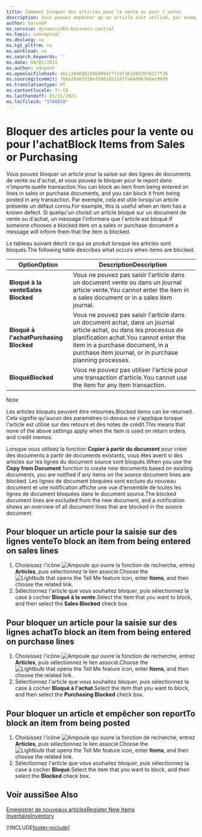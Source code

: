 ```yaml
---
title: Comment bloquer des articles pour la vente ou pour l'achat
description: Vous pouvez empêcher qu'un article soit utilisé, par exemple, dans des documents de vente ou d'achat.
author: SorenGP
ms.service: dynamics365-business-central
ms.topic: conceptual
ms.devlang: na
ms.tgt_pltfrm: na
ms.workload: na
ms.search.keywords: ''
ms.date: 04/01/2021
ms.author: edupont
ms.openlocfilehash: 4bc130d6982d969084f7fcbf3618893978317f36
ms.sourcegitcommit: 766e2840fd16efb901d211d7fa64d96766ac99d9
ms.translationtype: HT
ms.contentlocale: fr-CA
ms.lasthandoff: 03/31/2021
ms.locfileid: "5786058"
---
```

# <a name="block-items-from-sales-or-purchasing"></a><span data-ttu-id="0d7df-103">Bloquer des articles pour la vente ou pour l'achat</span><span class="sxs-lookup"><span data-stu-id="0d7df-103">Block Items from Sales or Purchasing</span></span>
<span data-ttu-id="0d7df-104">Vous pouvez bloquer un article pour la saisie sur des lignes de documents de vente ou d'achat, et vous pouvez le bloquer pour le report dans n'importe quelle transaction.</span><span class="sxs-lookup"><span data-stu-id="0d7df-104">You can block an item from being entered on lines in sales or purchase documents, and you can block it from being posted in any transaction.</span></span> <span data-ttu-id="0d7df-105">Par exemple, cela est utile lorsqu'un article présente un défaut connu.</span><span class="sxs-lookup"><span data-stu-id="0d7df-105">For example, this is useful when an item has a known defect.</span></span> <span data-ttu-id="0d7df-106">Si quelqu'un choisit un article bloqué sur un document de vente ou d'achat, un message l'informera que l'article est bloqué.</span><span class="sxs-lookup"><span data-stu-id="0d7df-106">If someone chooses a blocked item on a sales or purchase document a message will inform them that the item is blocked.</span></span>

<span data-ttu-id="0d7df-107">Le tableau suivant décrit ce qui se produit lorsque les articles sont bloqués.</span><span class="sxs-lookup"><span data-stu-id="0d7df-107">The following table describes what occurs when items are blocked.</span></span>  

|<span data-ttu-id="0d7df-108">Option</span><span class="sxs-lookup"><span data-stu-id="0d7df-108">Option</span></span>|<span data-ttu-id="0d7df-109">Description</span><span class="sxs-lookup"><span data-stu-id="0d7df-109">Description</span></span>|  
|--------------------|------------|  
|<span data-ttu-id="0d7df-110">**Bloqué à la vente**</span><span class="sxs-lookup"><span data-stu-id="0d7df-110">**Sales Blocked**</span></span>|<span data-ttu-id="0d7df-111">Vous ne pouvez pas saisir l'article dans un document vente ou dans un journal article vente.</span><span class="sxs-lookup"><span data-stu-id="0d7df-111">You cannot enter the item in a sales document or in a sales item journal.</span></span>|  
|<span data-ttu-id="0d7df-112">**Bloqué à l'achat**</span><span class="sxs-lookup"><span data-stu-id="0d7df-112">**Purchasing Blocked**</span></span>|<span data-ttu-id="0d7df-113">Vous ne pouvez pas saisir l'article dans un document achat, dans un journal article achat, ou dans les processus de planification achat.</span><span class="sxs-lookup"><span data-stu-id="0d7df-113">You cannot enter the item in a purchase document, in a purchase item journal, or in purchase planning processes.</span></span>|  
|<span data-ttu-id="0d7df-114">**Bloqué**</span><span class="sxs-lookup"><span data-stu-id="0d7df-114">**Blocked**</span></span>|<span data-ttu-id="0d7df-115">Vous ne pouvez pas utiliser l'article pour une transaction d'article.</span><span class="sxs-lookup"><span data-stu-id="0d7df-115">You cannot use the item for any item transaction.</span></span>|  

> [!NOTE]
> <span data-ttu-id="0d7df-116">Les articles bloqués peuvent être retournés.</span><span class="sxs-lookup"><span data-stu-id="0d7df-116">Blocked items can be returned.</span></span> <span data-ttu-id="0d7df-117">Cela signifie qu'aucun des paramètres ci-dessus ne s'applique lorsque l'article est utilisé sur des retours et des notes de crédit.</span><span class="sxs-lookup"><span data-stu-id="0d7df-117">This means that none of the above settings apply when the item is used on return orders and credit memos.</span></span>

<span data-ttu-id="0d7df-118">Lorsque vous utilisez la fonction **Copier à partir du document** pour créer des documents à partir de documents existants, vous êtes averti si des articles sur les lignes du document source sont bloqués.</span><span class="sxs-lookup"><span data-stu-id="0d7df-118">When you use the **Copy from Document** function to create new documents based on existing documents, you are notified if any items on the source document lines are blocked.</span></span> <span data-ttu-id="0d7df-119">Les lignes de document bloquées sont exclues du nouveau document et une notification affiche une vue d'ensemble de toutes les lignes de document bloquées dans le document source.</span><span class="sxs-lookup"><span data-stu-id="0d7df-119">The blocked document lines are excluded from the new document, and a notification shows an overview of all document lines that are blocked in the source document.</span></span>

## <a name="to-block-an-item-from-being-entered-on-sales-lines"></a><span data-ttu-id="0d7df-120">Pour bloquer un article pour la saisie sur des lignes vente</span><span class="sxs-lookup"><span data-stu-id="0d7df-120">To block an item from being entered on sales lines</span></span>  
1.  <span data-ttu-id="0d7df-121">Choisissez l'icône ![Ampoule qui ouvre la fonction de recherche](media/ui-search/search_small.png "Dites-moi ce que vous voulez faire"), entrez **Articles**, puis sélectionnez le lien associé.</span><span class="sxs-lookup"><span data-stu-id="0d7df-121">Choose the ![Lightbulb that opens the Tell Me feature](media/ui-search/search_small.png "Tell me what you want to do") icon, enter **Items**, and then choose the related link.</span></span>  
2.  <span data-ttu-id="0d7df-122">Sélectionnez l'article que vous souhaitez bloquer, puis sélectionnez la case à cocher **Bloqué à la vente**.</span><span class="sxs-lookup"><span data-stu-id="0d7df-122">Select the item that you want to block, and then select the **Sales Blocked** check box.</span></span>  

## <a name="to-block-an-item-from-being-entered-on-purchase-lines"></a><span data-ttu-id="0d7df-123">Pour bloquer un article pour la saisie sur des lignes achat</span><span class="sxs-lookup"><span data-stu-id="0d7df-123">To block an item from being entered on purchase lines</span></span>  
1.  <span data-ttu-id="0d7df-124">Choisissez l'icône ![Ampoule qui ouvre la fonction de recherche](media/ui-search/search_small.png "Dites-moi ce que vous voulez faire"), entrez **Articles**, puis sélectionnez le lien associé.</span><span class="sxs-lookup"><span data-stu-id="0d7df-124">Choose the ![Lightbulb that opens the Tell Me feature](media/ui-search/search_small.png "Tell me what you want to do") icon, enter **Items**, and then choose the related link.</span></span>  
2.  <span data-ttu-id="0d7df-125">Sélectionnez l'article que vous souhaitez bloquer, puis sélectionnez la case à cocher **Bloqué à l'achat**.</span><span class="sxs-lookup"><span data-stu-id="0d7df-125">Select the item that you want to block, and then select the **Purchasing Blocked** check box.</span></span>  

## <a name="to-block-an-item-from-being-posted"></a><span data-ttu-id="0d7df-126">Pour bloquer un article et empêcher son report</span><span class="sxs-lookup"><span data-stu-id="0d7df-126">To block an item from being posted</span></span>
1. <span data-ttu-id="0d7df-127">Choisissez l'icône ![Ampoule qui ouvre la fonction de recherche](media/ui-search/search_small.png "Dites-moi ce que vous voulez faire"), entrez **Articles**, puis sélectionnez le lien associé.</span><span class="sxs-lookup"><span data-stu-id="0d7df-127">Choose the ![Lightbulb that opens the Tell Me feature](media/ui-search/search_small.png "Tell me what you want to do") icon, enter **Items**, and then choose the related link.</span></span>
2. <span data-ttu-id="0d7df-128">Sélectionnez l'article que vous souhaitez bloquer, puis sélectionnez la case à cocher **Bloqué**.</span><span class="sxs-lookup"><span data-stu-id="0d7df-128">Select the item that you want to block, and then select the **Blocked** check box.</span></span>

## <a name="see-also"></a><span data-ttu-id="0d7df-129">Voir aussi</span><span class="sxs-lookup"><span data-stu-id="0d7df-129">See Also</span></span>  
[<span data-ttu-id="0d7df-130">Enregistrer de nouveaux articles</span><span class="sxs-lookup"><span data-stu-id="0d7df-130">Register New Items</span></span>](inventory-how-register-new-items.md)  
[<span data-ttu-id="0d7df-131">Inventaire</span><span class="sxs-lookup"><span data-stu-id="0d7df-131">Inventory</span></span>](inventory-manage-inventory.md)  


[!INCLUDE[footer-include](includes/footer-banner.md)]